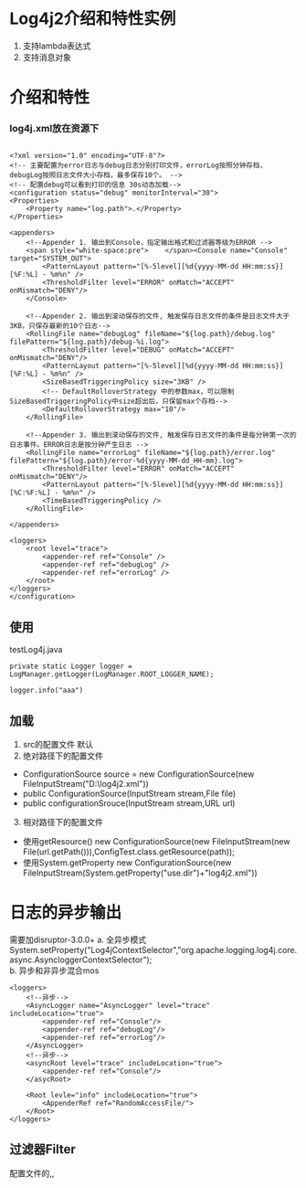 # Log4j2介绍和特性实例
1. 支持lambda表达式
2. 支持消息对象


# 介绍和特性
### log4j.xml放在资源下
```

<?xml version="1.0" encoding="UTF-8"?>   
<!-- 主要配置为error日志与debug日志分别打印文件，errorLog按照分钟存档，debugLog按照日志文件大小存档，最多保存10个。 -->  
<!-- 配置debug可以看到打印的信息 30s动态加载-->
<configuration status="debug" monitorInterval="30">   
<Properties>  
    <Property name="log.path">.</Property>  
</Properties>  
  
<appenders>  
    <!--Appender 1. 输出到Console，指定输出格式和过滤器等级为ERROR -->  
    <span style="white-space:pre">    </span><Console name="Console" target="SYSTEM_OUT">   
        <PatternLayout pattern="[%-5level][%d{yyyy-MM-dd HH:mm:ss}][%F:%L] - %m%n" />   
        <ThresholdFilter level="ERROR" onMatch="ACCEPT" onMismatch="DENY"/>  
    </Console>   
      
    <!--Appender 2. 输出到滚动保存的文件, 触发保存日志文件的条件是日志文件大于3KB，只保存最新的10个日志-->  
    <RollingFile name="debugLog" fileName="${log.path}/debug.log" filePattern="${log.path}/debug-%i.log">  
        <ThresholdFilter level="DEBUG" onMatch="ACCEPT" onMismatch="DENY"/>  
        <PatternLayout pattern="[%-5level][%d{yyyy-MM-dd HH:mm:ss}][%F:%L] - %m%n" />  
        <SizeBasedTriggeringPolicy size="3KB" />  
        <!-- DefaultRolloverStrategy 中的参数max，可以限制 SizeBasedTriggeringPolicy中size超出后，只保留max个存档-->  
        <DefaultRolloverStrategy max="10"/>  
    </RollingFile>  
      
    <!--Appender 3. 输出到滚动保存的文件, 触发保存日志文件的条件是每分钟第一次的日志事件。ERROR日志是按分钟产生日志 -->  
    <RollingFile name="errorLog" fileName="${log.path}/error.log" filePattern="${log.path}/error-%d{yyyy-MM-dd_HH-mm}.log">  
        <ThresholdFilter level="ERROR" onMatch="ACCEPT" onMismatch="DENY"/>  
        <PatternLayout pattern="[%-5level][%d{yyyy-MM-dd HH:mm:ss}][%C:%F:%L] - %m%n" />  
        <TimeBasedTriggeringPolicy />  
    </RollingFile>  
      
</appenders>   
  
<loggers>  
    <root level="trace">  
        <appender-ref ref="Console" />  
        <appender-ref ref="debugLog" />  
        <appender-ref ref="errorLog" />  
    </root>   
</loggers>  
</configuration> 
```
## 使用
testLog4j.java 
```
private static Logger logger = LogManager.getLogger(LogManager.ROOT_LOGGER_NAME);

logger.info("aaa")
```

## 加载
1. src的配置文件 
默认
2. 绝对路径下的配置文件
- ConfigurationSource source = new ConfigurationSource(new FileInputStream("D:\\log4j2.xml"))  
- public ConfigurationSource(InputStream stream,File file)
- public configurationSrouce(InputStream stream,URL url)

3. 相对路径下的配置文件 
- 使用getResource()
new ConfigurationSource(new FileInputStream(new File(url.getPath())),ConfigTest.class.getResource(path));
- 使用System.getProperty
new ConfigurationSource(new FileInputStream(System.getProperty("use.dir")+"log4j2.xml"))


# 日志的异步输出
需要加disruptor-3.0.0+
a. 全异步模式  
System.setProperty("Log4jContextSelector","org.apache.logging.log4j.core.async.AsyncloggerContextSelector");  
b. 异步和非异步混合mos
```
<loggers>
    <!--异步-->
    <AsyncLogger name="AsyncLogger" level="trace" includeLocation="true">
        <appender-ref ref="Console"/>
        <appender-ref ref="debugLog"/>
        <appender-ref ref="errorLog"/>
    </AsyncLogger>
    <!--异步-->
    <asyncRoot level="trace" includeLocation="true">
        <appender-ref ref="Console"/>
    </asycRoot>

    <Root levle="info" includeLocation="true">
        <AppenderRef ref="RandomAccessFile/">
    </Root>
</loggers>
```


## 过滤器Filter
配置文件的<configuration>,<loggers>,<appenders>



